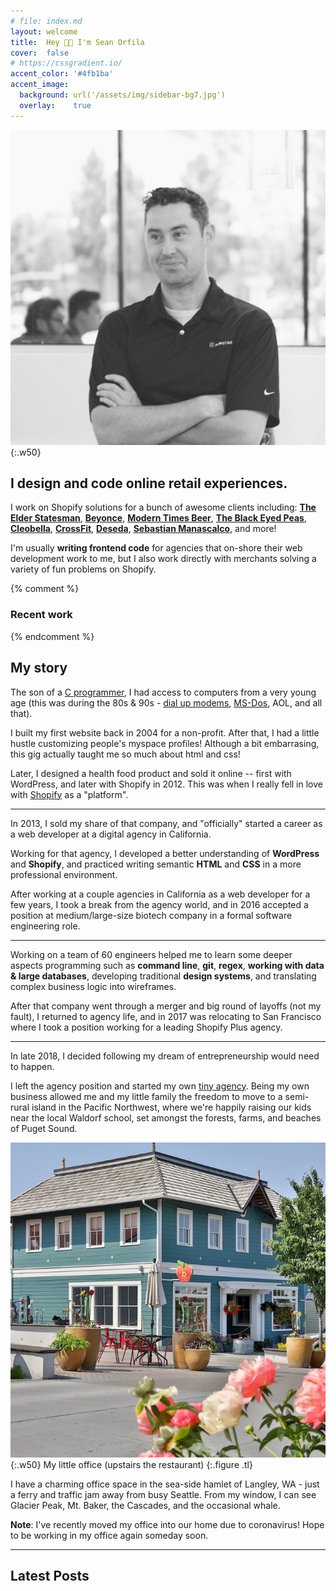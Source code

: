 ```yaml
---
# file: index.md
layout: welcome
title:  Hey 👋🏽 I'm Sean Orfila
cover:  false
# https://cssgradient.io/
accent_color: '#4fb1ba'
accent_image:
  background: url('/assets/img/sidebar-bg7.jpg')
  overlay:    true
---
```


![Sean's image](/assets/img/sean-orfila5.jpg){:.w50}

## I design and code online retail experiences.
I work on Shopify solutions for a bunch of awesome clients including: **[The Elder Statesman](https://elder-statesman.com/)**, **[Beyonce](https://shop.beyonce.com/)**, **[Modern Times Beer](http://www.moderntimesbeer.com/)**, **[The Black Eyed Peas](https://store.blackeyedpeas.com/)**, **[Cleobella](https://shop.cleobella.com/)**, **[CrossFit](https://www.crossfit.com/)**, **[Deseda](https://www.shopdeseda.com/)**, **[Sebastian Manascalco](https://shop.sebastianlive.com/)**, and more!

I'm usually **writing frontend code** for agencies that on-shore their web development work to me, but I also work directly with merchants solving a variety of fun problems on Shopify.

{% comment %}
### Recent work
<!--projects-->
{% endcomment %}

## My story
The son of a [C programmer](https://en.wikipedia.org/wiki/C_programming_language), I had access to computers from a very young age (this was during the 80s & 90s - [dial up modems](https://en.wikipedia.org/wiki/Modem), [MS-Dos](https://en.wikipedia.org/wiki/MS-DOS), AOL, and all that).

I built my first website back in 2004 for a non-profit. After that, I had a little hustle customizing people's myspace profiles! Although a bit embarrasing, this gig actually taught me so much about html and css!

Later, I designed a health food product and sold it online -- first with WordPress, and later with Shopify in 2012. This was when I really fell in love with [Shopify](https://shopify.com) as a "platform".

---

In 2013, I sold my share of that company, and "officially" started a career as a web developer at a digital agency in California.

Working for that agency, I developed a better understanding of **WordPress** and **Shopify**, and practiced writing semantic **HTML** and **CSS** in a more professional environment.

After working at a couple agencies in California as a web developer for a few years, I took a break from the agency world, and in 2016 accepted a position at medium/large-size biotech company in a formal software engineering role.

---

Working on a team of 60 engineers helped me to learn some deeper aspects programming such as **command line**, **git**, **regex**, **working with data & large databases**, developing traditional **design systems**, and translating complex business logic into wireframes.

After that company went through a merger and big round of layoffs (not my fault), I returned to agency life, and in 2017 was relocating to San Francisco where I took a position working for a leading Shopify Plus agency.

---

In late 2018, I decided following my dream of entrepreneurship would need to happen.

I left the agency position and started my own [tiny agency](https://grizzlypoppy.com). Being my own business allowed me and my little family the freedom to move to a semi-rural island in the Pacific Northwest, where we're happily raising our kids near the local Waldorf school, set amongst the forests, farms, and beaches of Puget Sound.

![Sean's image](/assets/img/office.jpg){:.w50}
My little office (upstairs the restaurant)
{:.figure .tl}

I have a charming office space in the sea-side hamlet of Langley, WA - just a ferry and traffic jam away from busy Seattle. From my window, I can see Glacier Peak, Mt. Baker, the Cascades, and the occasional whale.

**Note**: I've recently moved my office into our home due to coronavirus! Hope to be working in my office again someday soon.

---

## Latest Posts
<!--posts-->
